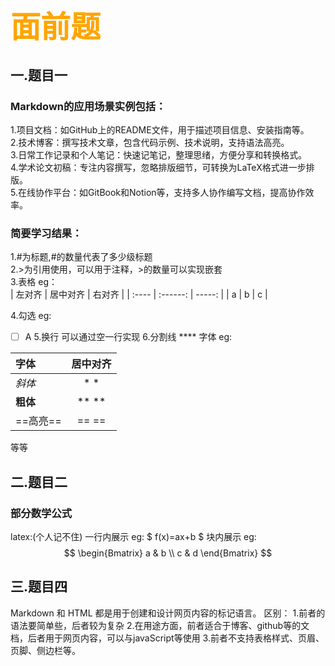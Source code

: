 # <font face="仿宋" size=10 color=orange>面前题 </font>
## 一.题目一
### Markdown的应用场景实例包括：  
1.项目文档：如GitHub上的README文件，用于描述项目信息、安装指南等。  
2.技术博客：撰写技术文章，包含代码示例、技术说明，支持语法高亮。  
3.日常工作记录和个人笔记：快速记笔记，整理思绪，方便分享和转换格式。  
 4.学术论文初稿：专注内容撰写，忽略排版细节，可转换为LaTeX格式进一步排版。  
5.在线协作平台：如GitBook和Notion等，支持多人协作编写文档，提高协作效率。  
### 简要学习结果：  
1.#为标题,#的数量代表了多少级标题  
 2.>为引用使用，可以用于注释，>的数量可以实现嵌套  
 3.表格 eg：  
| 左对齐 | 居中对齐 | 右对齐 |
| :---- | :------: | -----: |
| a | b | c |

4.勾选 eg:
- [ ] A
5.换行 可以通过空一行实现
6.分割线 ****
字体 eg:

| 字体 | 居中对齐 |
| :---- | :------: |
| *斜体* | * * |
|**粗体**|** **|
|==高亮==|== ==|

等等
## 二.题目二
### 部分数学公式  
latex:(个人记不住)
一行内展示 eg:
$ f(x)=ax+b $
块内展示 eg:
$$
\begin{Bmatrix}
a & b \\
c & d 
\end{Bmatrix}
$$
## 三.题目四
Markdown 和 HTML 都是用于创建和设计网页内容的标记语言。
区别：
1.前者的语法要简单些，后者较为复杂
2.在用途方面，前者适合于博客、github等的文档，后者用于网页内容，可以与javaScript等使用
3.前者不支持表格样式、页眉、页脚、侧边栏等。



